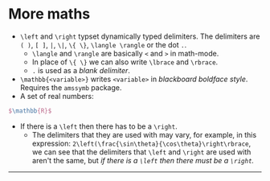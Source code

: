 # More maths

* `\left` and `\right` typset dynamically typed delimiters. The delimiters are `( )`, `[ ]`, `|`, `\|`, `\{ \}`, `\langle \rangle` or the dot `.`.
	* `\langle` and `\rangle` are basically `<` and `>` in math-mode.
	* In place of `\{ \}` we can also write `\lbrace` and `\rbrace`.
	* `.` is used as a <em>blank delimiter</em>.
* `\mathbb{<variable>}` writes `<variable>` in <em>blackboard boldface style</em>. Requires the `amssymb` package.
* A set of real numbers:
```tex
$\mathbb{R}$
```
* If there is a `\left` then there has to be a `\right`.
	* The delimiters that they are used with may vary, for example, in this expression: `2\left(\frac{\sin\theta}{\cos\theta}\right\rbrace`, we can see that the delimiters that `\left` and `\right` are used with aren't the same, but <em>if there is a `\left` then there must be a `\right`.

---
